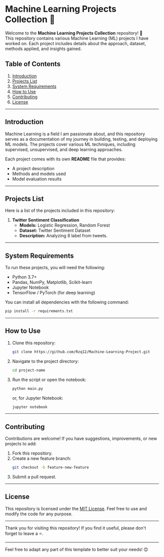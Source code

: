 # Machine Learning Projects Collection 🚀

Welcome to the **Machine Learning Projects Collection** repository! 🎉  
This repository contains various Machine Learning (ML) projects I have worked on. Each project includes details about the approach, dataset, methods applied, and insights gained.

## Table of Contents
1. [Introduction](#introduction)
2. [Projects List](#projects-list)
3. [System Requirements](#system-requirements)
4. [How to Use](#how-to-use)
5. [Contributing](#contributing)
6. [License](#license)

---

## Introduction
Machine Learning is a field I am passionate about, and this repository serves as a documentation of my journey in building, testing, and deploying ML models. The projects cover various ML techniques, including supervised, unsupervised, and deep learning approaches.

Each project comes with its own **README** file that provides:
- A project description
- Methods and models used
- Model evaluation results

---

## Projects List
Here is a list of the projects included in this repository:

1. **Twitter Sentiment Classification**  
   - **Models:** Logistic Regression, Random Forest  
   - **Dataset:** Twitter Sentiment Dataset  
   - **Description:** Analyzing 8 label from tweets.  

---

## System Requirements
To run these projects, you will need the following:
- Python 3.7+  
- Pandas, NumPy, Matplotlib, Scikit-learn  
- Jupyter Notebook 
- TensorFlow / PyTorch (for deep learning)

You can install all dependencies with the following command:
```bash
pip install -r requirements.txt
```

---

## How to Use
1. Clone this repository:
   ```bash
   git clone https://github.com/Rzq12/Machine-Learning-Project.git
   ```
2. Navigate to the project directory:
   ```bash
   cd project-name
   ```
3. Run the script or open the notebook:
   ```bash
   python main.py
   ```
   or, for Jupyter Notebook:
   ```bash
   jupyter notebook
   ```

---

## Contributing
Contributions are welcome! If you have suggestions, improvements, or new projects to add:
1. Fork this repository.
2. Create a new feature branch:
   ```bash
   git checkout -b feature-new-feature
   ```
3. Submit a pull request.

---

## License
This repository is licensed under the [MIT License](LICENSE). Feel free to use and modify the code for any purpose.

---

Thank you for visiting this repository! If you find it useful, please don't forget to leave a ⭐.

---

Feel free to adapt any part of this template to better suit your needs! 😊
